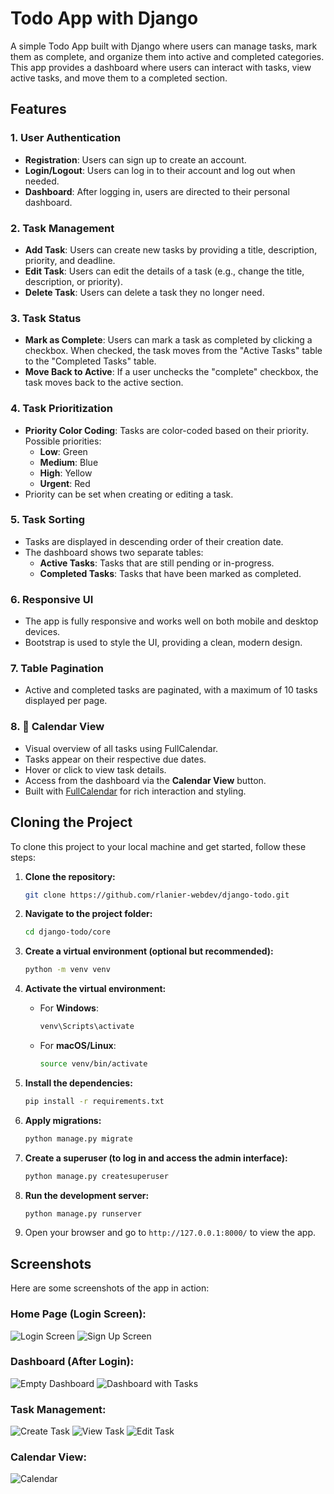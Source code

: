 # Todo App with Django

A simple Todo App built with Django where users can manage tasks, mark them as complete, and organize them into active and completed categories. This app provides a dashboard where users can interact with tasks, view active tasks, and move them to a completed section.

## Features

### 1. **User Authentication**
   - **Registration**: Users can sign up to create an account.
   - **Login/Logout**: Users can log in to their account and log out when needed.
   - **Dashboard**: After logging in, users are directed to their personal dashboard.

### 2. **Task Management**
   - **Add Task**: Users can create new tasks by providing a title, description, priority, and deadline.
   - **Edit Task**: Users can edit the details of a task (e.g., change the title, description, or priority).
   - **Delete Task**: Users can delete a task they no longer need.

### 3. **Task Status**
   - **Mark as Complete**: Users can mark a task as completed by clicking a checkbox. When checked, the task moves from the "Active Tasks" table to the "Completed Tasks" table.
   - **Move Back to Active**: If a user unchecks the "complete" checkbox, the task moves back to the active section.
   
### 4. **Task Prioritization**
   - **Priority Color Coding**: Tasks are color-coded based on their priority. Possible priorities:
     - **Low**: Green
     - **Medium**: Blue
     - **High**: Yellow
     - **Urgent**: Red
   - Priority can be set when creating or editing a task.

### 5. **Task Sorting**
   - Tasks are displayed in descending order of their creation date.
   - The dashboard shows two separate tables:
     - **Active Tasks**: Tasks that are still pending or in-progress.
     - **Completed Tasks**: Tasks that have been marked as completed.
  
### 6. **Responsive UI**
   - The app is fully responsive and works well on both mobile and desktop devices.
   - Bootstrap is used to style the UI, providing a clean, modern design.

### 7. **Table Pagination**
   - Active and completed tasks are paginated, with a maximum of 10 tasks displayed per page.

### 8. **📅 Calendar View**
- Visual overview of all tasks using FullCalendar.
- Tasks appear on their respective due dates.
- Hover or click to view task details.
- Access from the dashboard via the **Calendar View** button.
- Built with [FullCalendar](https://fullcalendar.io/) for rich interaction and styling.

## Cloning the Project

To clone this project to your local machine and get started, follow these steps:

1. **Clone the repository:**

   ```bash
   git clone https://github.com/rlanier-webdev/django-todo.git
   ```

2. **Navigate to the project folder:**

   ```bash
   cd django-todo/core
   ```

3. **Create a virtual environment (optional but recommended):**

   ```bash
   python -m venv venv
   ```

4. **Activate the virtual environment:**
   - For **Windows**:

     ```bash
     venv\Scripts\activate
     ```

   - For **macOS/Linux**:

     ```bash
     source venv/bin/activate
     ```

5. **Install the dependencies:**

   ```bash
   pip install -r requirements.txt
   ```

6. **Apply migrations:**

   ```bash
   python manage.py migrate
   ```

7. **Create a superuser (to log in and access the admin interface):**

   ```bash
   python manage.py createsuperuser
   ```

8. **Run the development server:**

   ```bash
   python manage.py runserver
   ```

9. Open your browser and go to `http://127.0.0.1:8000/` to view the app.

## Screenshots

Here are some screenshots of the app in action:

### Home Page (Login Screen):
![Login Screen](https://github.com/user-attachments/assets/7735adf1-a934-4ba9-b938-33f90f3ab7b5)
![Sign Up Screen](https://github.com/user-attachments/assets/f10d2099-6961-4304-843e-bcb57e0d2708)

### Dashboard (After Login):
![Empty Dashboard](https://github.com/user-attachments/assets/fa436cbf-623c-4f65-a52c-c7632ddf7b02)
![Dashboard with Tasks](https://github.com/user-attachments/assets/ae5facd9-7a81-467c-a12f-20a6b5d972d4)

### Task Management:
![Create Task](https://github.com/user-attachments/assets/28726ea6-7f88-478f-9346-fe3a3a60c20d)
![View Task](https://github.com/user-attachments/assets/26f22960-f701-490a-8e9c-cad2e29ebf46)
![Edit Task](https://github.com/user-attachments/assets/d3cfc721-f78e-49b8-a91b-4b2c122d6fe1)

### Calendar View:
![Calendar](https://github.com/user-attachments/assets/483ef950-877a-4dbc-b3f4-fd00d978a490)

